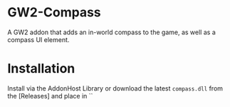# GW2-Compass
A GW2 addon that adds an in-world compass to the game, as well as a compass UI element.

# Installation
Install via the AddonHost Library or download the latest `compass.dll` from the [Releases] and place in ``
